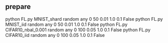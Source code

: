 ## prepare

python FL.py MNIST_shard random any 0 50 0.01 1.0 0.1 False 
python FL.py MNIST_iid random any 0 50 0.01 1.0 0.1 False 
python FL.py CIFAR10_nbal_0.001 random any 0 100 0.05 1.0 0.1 False
python FL.py CIFAR10_iid random any 0 100 0.05 1.0 0.1 False
